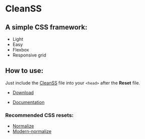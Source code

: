 # CleanSS

## A simple CSS framework:

- Light
- Easy
- Flexbox
- Responsive grid


## How to use:
Just include the [CleanSS](css/cleanss.css) file into your ``` <head> ``` after the **Reset** file.
* [Download](https://raw.githubusercontent.com/samuelramox/cleanss/master/css/cleanss.css)  

* [Documentation](https://samuelramox.github.io/cleanss/)     

  
### Recommended CSS resets:
* [Normalize](https://github.com/necolas/normalize.css)
* [Modern-normalize](https://github.com/sindresorhus/modern-normalize)
